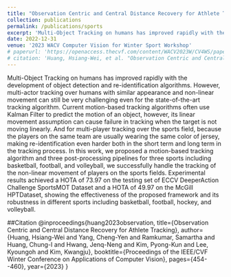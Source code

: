 ```yaml
---
title: "Observation Centric and Central Distance Recovery for Athlete Tracking"
collection: publications
permalink: /publications/sports
excerpt: 'Multi-Object Tracking on humans has improved rapidly with the development of object detection and re-identification algorithms. However, multi-actor tracking over humans with similar appearance and non-linear movement can still be very challenging even for the state-of-the-art tracking algorithm. Current motion-based tracking algorithms often use Kalman Filter to predict the motion of an object, however, its linear movement assumption can cause failure in tracking when the target is not moving linearly. And for multi-player tracking over the sports field, because the players on the same team are usually wearing the same color of jersey, making re-identification even harder both in the short term and long term in the tracking process. In this work, we proposed a motion-based tracking algorithm and three post-processing pipelines for three sports including basketball, football, and volleyball, we successfully handle the tracking of the non-linear movement of players on the sports fields. Experimental results achieved a HOTA of 73.97 on the testing set of ECCV DeeperAction Challenge SportsMOT Dataset and a HOTA of 49.97 on the McGill HPTDataset, showing the effectiveness of the proposed framework and its robustness in different sports including basketball, football, hockey, and volleyball.'
date: 2022-12-31
venue: '2023 WACV Computer Vision for Winter Sport Workshop'
# paperurl: 'https://openaccess.thecvf.com/content/WACV2023W/CV4WS/papers/Huang_Observation_Centric_and_Central_Distance_Recovery_for_Athlete_Tracking_WACVW_2023_paper.pdf'
# citation: 'Huang, Hsiang-Wei, et al. "Observation Centric and Central Distance Recovery for Athlete Tracking." Proceedings of the IEEE/CVF Winter Conference on Applications of Computer Vision. 2023.'
---
```

Multi-Object Tracking on humans has improved rapidly with the development of object detection and re-identification algorithms. However, multi-actor tracking over humans with similar appearance and non-linear movement can still be very challenging even for the state-of-the-art tracking algorithm. Current motion-based tracking algorithms often use Kalman Filter to predict the motion of an object, however, its linear movement assumption can cause failure in tracking when the target is not moving linearly. And for multi-player tracking over the sports field, because the players on the same team are usually wearing the same color of jersey, making re-identification even harder both in the short term and long term in the tracking process. In this work, we proposed a motion-based tracking algorithm and three post-processing pipelines for three sports including basketball, football, and volleyball, we successfully handle the tracking of the non-linear movement of players on the sports fields. Experimental results achieved a HOTA of 73.97 on the testing set of ECCV DeeperAction Challenge SportsMOT Dataset and a HOTA of 49.97 on the McGill HPTDataset, showing the effectiveness of the proposed framework and its robustness in different sports including basketball, football, hockey, and volleyball.

##Citation
@inproceedings{huang2023observation,
  title={Observation Centric and Central Distance Recovery for Athlete Tracking},
  author={Huang, Hsiang-Wei and Yang, Cheng-Yen and Ramkumar, Samartha and Huang, Chung-I and Hwang, Jenq-Neng and Kim, Pyong-Kun and Lee, Kyoungoh and Kim, Kwangju},
  booktitle={Proceedings of the IEEE/CVF Winter Conference on Applications of Computer Vision},
  pages={454--460},
  year={2023}
}